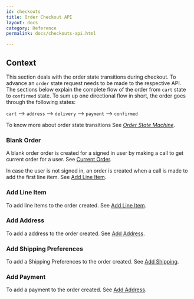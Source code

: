 ```yaml
---
id: checkouts
title: Order Checkout API
layout: docs
category: Reference
permalink: docs/checkouts-api.html

---
```


## Context
This section deals with the order state transitions during checkout.
To advance an `order` state request needs to be made to the respective
API.
The sections below explain the complete flow of the order from `cart` state
to `confirmed` state.
To sum up one directional flow in short, the order goes through the following states:

`cart` --> `address` --> `delivery` --> `payment` --> `confirmed`

To know more about order state transitions See [_Order State Machine_][1].

### Blank Order

A blank order order is created for a signed in user by making a call to get
current order for a user. See [Current Order](/docs/orders-api.html#current-order).

In case the user is not signed in, an order is created when a call is made to add
the first line item. See [Add Line Item](/docs/line-items-api.html).

### Add Line Item
To add line items to the order created. See [Add Line Item](/docs/line-items-api.html).

### Add Address
To add a address to the order created. See [Add Address](/docs/addresses-api.html).

### Add Shipping Preferences
To add a Shipping Preferences to the order created. See [Add Shipping](/docs/shipping-api.html).

### Add Payment
To add a payment to the order created. See [Add Address](/docs/payments-api.html).



[1]: docs/order-states.html
